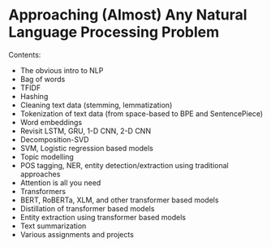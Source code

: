 # Approaching (Almost) Any Natural Language Processing Problem


Contents:
- The obvious intro to NLP
- Bag of words
- TFIDF
- Hashing
- Cleaning text data (stemming, lemmatization)
- Tokenization of text data (from space-based to BPE and SentencePiece)
- Word embeddings
- Revisit LSTM, GRU, 1-D CNN, 2-D CNN
- Decomposition-SVD
- SVM, Logistic regression based models
- Topic modelling
- POS tagging, NER, entity detection/extraction using traditional approaches
- Attention is all you need
- Transformers
- BERT, RoBERTa, XLM, and other transformer based models
- Distillation of transformer based models
- Entity extraction using transformer based models
- Text summarization
- Various assignments and projects
